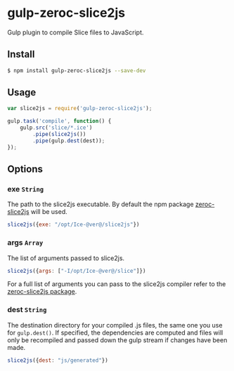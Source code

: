 # gulp-zeroc-slice2js
Gulp plugin to compile Slice files to JavaScript.

## Install
```bash
$ npm install gulp-zeroc-slice2js --save-dev
```

## Usage
```js
var slice2js = require('gulp-zeroc-slice2js');

gulp.task('compile', function() {
    gulp.src('slice/*.ice')
        .pipe(slice2js())
        .pipe(gulp.dest(dest));
});
```

## Options

### exe `String` 

The path to the slice2js executable. By default the npm package [zeroc-slice2js](https://github.com/ZeroC-Inc/zeroc-slice2js) will be used.

```js
slice2js({exe: "/opt/Ice-@ver@/slice2js"})
```

### args `Array`

The list of arguments passed to slice2js.

```js
slice2js({args: ["-I/opt/Ice-@ver@/slice"]})
```

For a full list of arguments you can pass to the slice2js compiler refer to the [zeroc-slice2js package](https://github.com/ZeroC-Inc/zeroc-slice2js).

### dest `String`

The destination directory for your compiled .js files, the same one you use for ``gulp.dest()``. If specified, the dependencies are computed and files will only be recompiled and passed down the gulp stream if changes have been made.

```js
slice2js({dest: "js/generated"})
```

